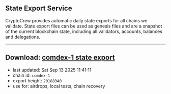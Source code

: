 ## State Export Service
CryptoCrew provides automatic daily state exports for all chains we validate. State export files can be used as genesis files and are a snapshot of the current blockchain state, including all validators, accounts, balances and delegations.

---
**Download: [comdex-1 state export](https://dl-eu2.ccvalidators.com/SERVICE/comdex/comdex-1_export_20188340.json)**
---

- last updated: Sat Sep 13 2025 11:41:11
- chain id: `comdex-1`
- export height: `20188340`
- use for: airdrops, local tests, chain recovery
